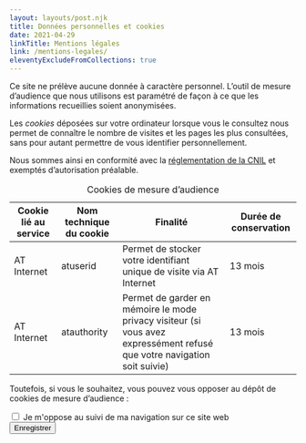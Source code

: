 ```yaml
---
layout: layouts/post.njk
title: Données personnelles et cookies
date: 2021-04-29
linkTitle: Mentions légales
link: /mentions-legales/
eleventyExcludeFromCollections: true
---
```


Ce site ne prélève aucune donnée à caractère personnel. L’outil de mesure d’audience que nous utilisons est paramétré de façon à ce que les informations recueillies soient anonymisées.

Les _cookies_ déposées sur votre ordinateur lorsque vous le consultez nous permet de connaître le nombre de visites et les pages les plus consultées, sans pour autant permettre de vous identifier personnellement.

Nous sommes ainsi en conformité avec la [réglementation de la CNIL](https://www.cnil.fr/fr/solutions-pour-les-cookies-de-mesure-daudience) et exemptés d’autorisation préalable.

<table class="fr-table fr-table--bordered">
  <caption>Cookies de mesure d’audience</caption>
  <thead>
  <tr>
    <th scope="col">Cookie lié au service</th>
    <th scope="col">Nom technique du cookie</th>
    <th scope="col">Finalité</th>
    <th scope="col">Durée de conservation</th>
  </tr>
  </thead>
  <tbody>
    <tr>
      <td>AT Internet</td><td>atuserid</td><td>Permet de stocker votre identifiant unique de visite via AT Internet</td><td>13 mois</td>
    </tr>
    <tr>
      <td>AT Internet</td><td>atauthority</td><td>Permet de garder en mémoire le mode privacy visiteur (si vous avez expressément refusé que votre navigation soit suivie)</td><td>13 mois</td>
    </tr>
  </tbody>
</table>

Toutefois, si vous le souhaitez, vous pouvez vous opposer au dépôt de cookies de mesure d’audience :

<form onsubmit="return submitOptout();">
  <div class="fr-checkbox-group">
      <input type="checkbox" id="cookie_optout" name="cookie_optout">
      <label class="fr-label" for="cookie_optout">Je m'oppose au suivi de ma navigation sur ce site web</label>
  </div>

  <button type="submit" class="fr-btn fr-btn--secondary">
    Enregistrer
  </button>
</form>

<script>
function submitOptout()
{   
    if (isOptout()) {
      tag.privacy.setVisitorOptin();
    } else {
      tag.privacy.setVisitorOptout();
    }
    
    tag.dispatch();

    location.reload();

    return false;
}

function initOptout()
{
    document.getElementById('cookie_optout').checked = isOptout()
}

window.addEventListener('load', initOptout);
</script>

